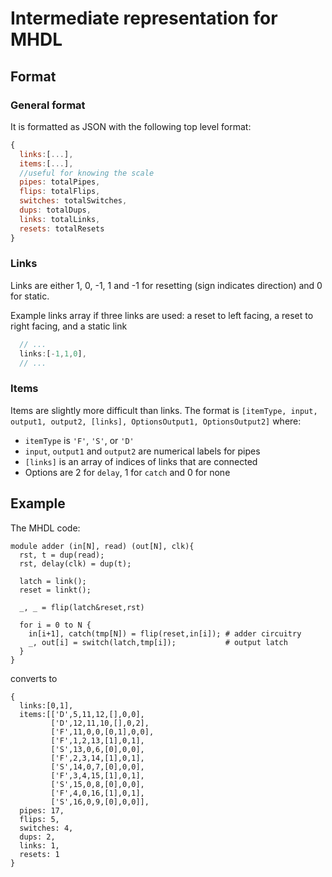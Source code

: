 # Intermediate representation for MHDL
## Format
### General format
It is formatted as JSON with the following top level format:
```js
{
  links:[...],
  items:[...],
  //useful for knowing the scale
  pipes: totalPipes,
  flips: totalFlips,
  switches: totalSwitches,
  dups: totalDups,
  links: totalLinks,
  resets: totalResets
}
```

### Links
Links are either 1, 0, -1, 1 and -1 for resetting (sign indicates direction) and 0 for static.

Example links array if three links are used: a reset to left facing, a reset to right facing, and a static link
```js
  // ...
  links:[-1,1,0],
  // ...
```

### Items
Items are slightly more difficult than links. 
The format is `[itemType, input, output1, output2, [links], OptionsOutput1, OptionsOutput2]` where:
  - `itemType` is `'F'`, `'S'`, or `'D'`
  - `input`, `output1` and `output2` are numerical labels for pipes
  - `[links]` is an array of indices of links that are connected
  - Options are 2 for `delay`, 1 for `catch` and 0 for none 
  
## Example

The MHDL code:
```
module adder (in[N], read) (out[N], clk){
  rst, t = dup(read);
  rst, delay(clk) = dup(t); 
  
  latch = link(); 
  reset = linkt();

  _, _ = flip(latch&reset,rst)
  
  for i = 0 to N {
    in[i+1], catch(tmp[N]) = flip(reset,in[i]); # adder circuitry
    _, out[i] = switch(latch,tmp[i]);           # output latch
  }
}
```

converts to

```
{
  links:[0,1],
  items:[['D',5,11,12,[],0,0],
         ['D',12,11,10,[],0,2],
         ['F',11,0,0,[0,1],0,0],
         ['F',1,2,13,[1],0,1],
         ['S',13,0,6,[0],0,0],
         ['F',2,3,14,[1],0,1],
         ['S',14,0,7,[0],0,0],
         ['F',3,4,15,[1],0,1],
         ['S',15,0,8,[0],0,0],
         ['F',4,0,16,[1],0,1],
         ['S',16,0,9,[0],0,0]],
  pipes: 17,
  flips: 5,
  switches: 4,
  dups: 2,
  links: 1,
  resets: 1
}
```
